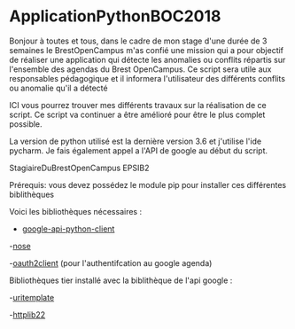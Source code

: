 # ApplicationPythonBOC2018

Bonjour  à toutes et tous, dans le cadre de mon stage d'une durée de 3 semaines le BrestOpenCampus  m'as confié une mission qui a pour objectif  de  réaliser une application  qui  détecte les anomalies ou conflits  répartis  sur l'ensemble des  agendas du Brest OpenCampus. Ce script sera utile aux responsables  pédagogique  et il informera l'utilisateur des  différents conflits ou anomalie qu'il a détecté 

ICI vous pourrez trouver mes différents  travaux sur la réalisation de ce script.  Ce script va continuer a être amélioré pour être le plus complet possible.  

La version de python utilisé est la dernière version 3.6 et j'utilise l'ide pycharm. Je fais également appel a l'API  de google au début du script.


StagiaireDuBrestOpenCampus EPSIB2

Prérequis: vous devez possédez le module pip pour installer ces différentes biblithèques 

Voici les bibliothèques nécessaires  :
  
  
- [google-api-python-client](https://github.com/google/google-api-python-client)

-[nose](https://github.com/nose-devs/nose)

-[oauth2client](https://github.com/google/oauth2client) (pour l'authentifcation au google agenda)
			     
          
Bibliothèques tier installé avec la biblithèque de l'api google :

-[uritemplate](https://github.com/python-hyper/uritemplate) 

-[httplib22](https://github.com/python-hyper/uritemplate)
